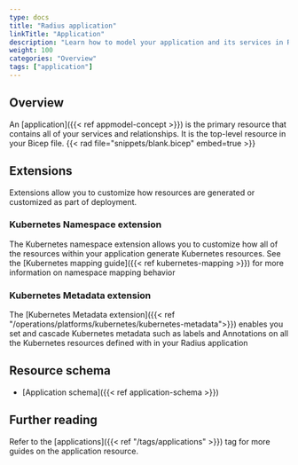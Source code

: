 ```yaml
---
type: docs
title: "Radius application"
linkTitle: "Application"
description: "Learn how to model your application and its services in Radius"
weight: 100
categories: "Overview"
tags: ["application"]
---
```


## Overview

An [application]({{< ref appmodel-concept >}}) is the primary resource that contains all of your services and relationships. It is the top-level resource in your Bicep file.
{{< rad file="snippets/blank.bicep" embed=true >}}

## Extensions

Extensions allow you to customize how resources are generated or customized as part of deployment.

### Kubernetes Namespace extension

The Kubernetes namespace extension allows you to customize how all of the resources within your application generate Kubernetes resources. See the [Kubernetes mapping guide]({{< ref kubernetes-mapping >}}) for more information on namespace mapping behavior

### Kubernetes Metadata extension

The [Kubernetes Metadata extension]({{< ref "/operations/platforms/kubernetes/kubernetes-metadata">}}) enables you set and cascade Kubernetes metadata such as labels and Annotations on all the Kubernetes resources defined with in your Radius application 

## Resource schema 

- [Application schema]({{< ref application-schema >}})

## Further reading

Refer to the [applications]({{< ref "/tags/applications" >}}) tag for more guides on the application resource.